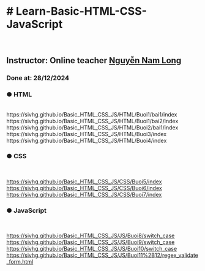 <h1># Learn-Basic-HTML-CSS-JavaScript</h1><br>
<h2>Instructor: Online teacher <a href = "https://github.com/J2TeamNNL">Nguyễn Nam Long</a></h2>
<h3>Done at: 28/12/2024</h3>
<h3>● HTML</h3><br>
https://sivhg.github.io/Basic_HTML_CSS_JS/HTML/Buoi1/bai1/index
https://sivhg.github.io/Basic_HTML_CSS_JS/HTML/Buoi1/bai2/index
https://sivhg.github.io/Basic_HTML_CSS_JS/HTML/Buoi2/bai1/index
https://sivhg.github.io/Basic_HTML_CSS_JS/HTML/Buoi3/index
https://sivhg.github.io/Basic_HTML_CSS_JS/HTML/Buoi4/index

 <h3>● CSS</h3><br>
 
https://sivhg.github.io/Basic_HTML_CSS_JS/CSS/Buoi5/index
https://sivhg.github.io/Basic_HTML_CSS_JS/CSS/Buoi6/index
https://sivhg.github.io/Basic_HTML_CSS_JS/CSS/Buoi7/index

 <h3>● JavaScript</h3><br>
 
https://sivhg.github.io/Basic_HTML_CSS_JS/JS/Buoi8/switch_case
https://sivhg.github.io/Basic_HTML_CSS_JS/JS/Buoi9/switch_case
https://sivhg.github.io/Basic_HTML_CSS_JS/JS/Buoi10/switch_case
https://sivhg.github.io/Basic_HTML_CSS_JS/JS/Buoi11%2B12/regex_validate_form.html
